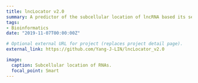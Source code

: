 ```yaml
---
title: lncLocator v2.0
summary: A predictor of the subcellular location of lncRNA based its sequence.
tags:
- Bioinformatics
date: "2019-11-07T00:00:00Z"

# Optional external URL for project (replaces project detail page).
external_link: https://github.com/Yang-J-LIN/lncLocator_v2.0

image:
  caption: Subcellular location of RNAs.
  focal_point: Smart
---
```

